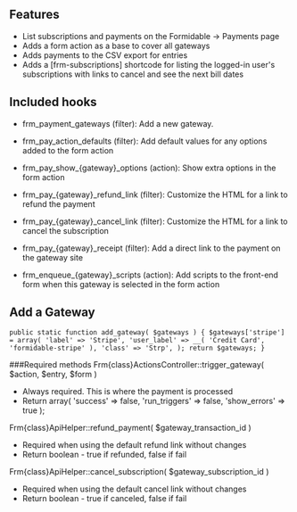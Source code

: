 ## Features
* List subscriptions and payments on the Formidable -> Payments page
* Adds a form action as a base to cover all gateways
* Adds payments to the CSV export for entries
* Adds a [frm-subscriptions] shortcode for listing the logged-in user's subscriptions with links to cancel and see the next bill dates

## Included hooks
* frm_payment_gateways (filter): Add a new gateway.

* frm_pay_action_defaults (filter): Add default values for any options added to the form action
* frm_pay_show_{gateway}_options (action): Show extra options in the form action

* frm_pay_{gateway}_refund_link (filter): Customize the HTML for a link to refund the payment
* frm_pay_{gateway}_cancel_link (filter): Customize the HTML for a link to cancel the subscription
* frm_pay_{gateway}_receipt (filter): Add a direct link to the payment on the gateway site

* frm_enqueue_{gateway}_scripts (action): Add scripts to the front-end form when this gateway is selected in the form action

## Add a Gateway
`public static function add_gateway( $gateways ) {
	$gateways['stripe'] = array(
		'label' => 'Stripe',
		'user_label' => __( 'Credit Card', 'formidable-stripe' ),
		'class' => 'Strp',
	);
	return $gateways;
}`

###Required methods
Frm{class}ActionsController::trigger_gateway( $action, $entry, $form )
* Always required. This is where the payment is processed
* Return array( 'success' => false, 'run_triggers' => false, 'show_errors' => true );

Frm{class}ApiHelper::refund_payment( $gateway_transaction_id )
* Required when using the default refund link without changes
* Return boolean - true if refunded, false if fail

Frm{class}ApiHelper::cancel_subscription( $gateway_subscription_id )
* Required when using the default cancel link without changes
* Return boolean - true if canceled, false if fail
